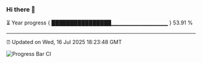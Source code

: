 ### Hi there 👋

⏳ Year progress { ████████████████▁▁▁▁▁▁▁▁▁▁▁▁▁▁ } 53.91 %

---

⏰ Updated on Wed, 16 Jul 2025 18:23:48 GMT

![Progress Bar CI](https://github.com/liununu/liununu/workflows/Progress%20Bar%20CI/badge.svg)
